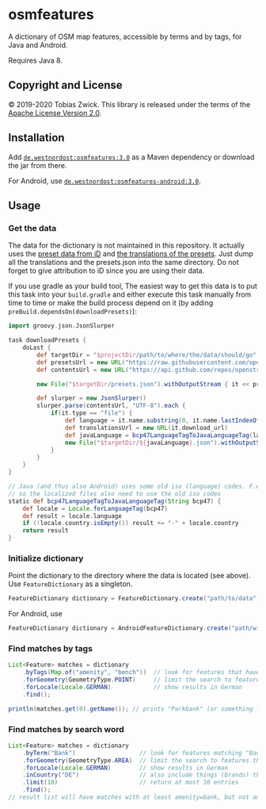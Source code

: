 # osmfeatures

A dictionary of OSM map features, accessible by terms and by tags, for Java and Android.

Requires Java 8.

## Copyright and License

© 2019-2020 Tobias Zwick. This library is released under the terms of the [Apache License Version 2.0](http://www.apache.org/licenses/LICENSE-2.0.txt).

## Installation

Add [`de.westnordost:osmfeatures:3.0`](https://maven-repository.com/artifact/de.westnordost/osmfeatures/3.0/) as a Maven dependency or download the jar from there.

For Android, use [`de.westnordost:osmfeatures-android:3.0`](https://maven-repository.com/artifact/de.westnordost/osmfeatures-android/3.0/).

## Usage

### Get the data

The data for the dictionary is not maintained in this repository.
It actually uses the [preset data from iD](https://github.com/openstreetmap/id-tagging-schema/blob/main/dist/presets.json) and [the translations of the presets](https://github.com/openstreetmap/id-tagging-schema/tree/main/dist/translations).
Just dump all the translations and the presets.json into the same directory.
Do not forget to give attribution to iD since you are using their data.

If you use gradle as your build tool, The easiest way to get this data is to put this task into your `build.gradle` and either execute this task manually from time to time or make the build process depend on it (by adding `preBuild.dependsOn(downloadPresets)`):

```groovy
import groovy.json.JsonSlurper

task downloadPresets {
    doLast {
        def targetDir = "$projectDir/path/to/where/the/data/should/go"
        def presetsUrl = new URL("https://raw.githubusercontent.com/openstreetmap/id-tagging-schema/main/dist/presets.json")
        def contentsUrl = new URL("https://api.github.com/repos/openstreetmap/id-tagging-schema/contents/dist/translations")

        new File("$targetDir/presets.json").withOutputStream { it << presetsUrl.openStream() }

        def slurper = new JsonSlurper()
        slurper.parse(contentsUrl, "UTF-8").each {
            if(it.type == "file") {
                def language = it.name.substring(0, it.name.lastIndexOf("."))
                def translationsUrl = new URL(it.download_url)
                def javaLanguage = bcp47LanguageTagToJavaLanguageTag(language)
                new File("$targetDir/${javaLanguage}.json").withOutputStream { it << translationsUrl.openStream() }
            }
        }
    }
}

// Java (and thus also Android) uses some old iso (language) codes. F.e. id -> in etc.
// so the localized files also need to use the old iso codes
static def bcp47LanguageTagToJavaLanguageTag(String bcp47) {
    def locale = Locale.forLanguageTag(bcp47)
    def result = locale.language
    if (!locale.country.isEmpty()) result += "-" + locale.country
    return result
}
```

### Initialize dictionary

Point the dictionary to the directory where the data is located (see above). Use `FeatureDictionary` as a singleton.
```java
FeatureDictionary dictionary = FeatureDictionary.create("path/to/data"));
```

For Android, use
```java
FeatureDictionary dictionary = AndroidFeatureDictionary.create("path/within/assets/folder/to/data"));
```

### Find matches by tags
```java
List<Feature> matches = dictionary
    .byTags(Map.of("amenity", "bench"))  // look for features that have the given tags
    .forGeometry(GeometryType.POINT)     // limit the search to features that may be points
    .forLocale(Locale.GERMAN)            // show results in German
    .find();

println(matches.get(0).getName()); // prints "Parkbank" (or something like this)
```

### Find matches by search word

```java
List<Feature> matches = dictionary
    .byTerm("Bank")                  // look for features matching "Bank"
    .forGeometry(GeometryType.AREA)  // limit the search to features that may be areas
    .forLocale(Locale.GERMAN)        // show results in German
    .inCountry("DE")                 // also include things (brands) that only exist in Germany
    .limit(10)                       // return at most 10 entries
    .find();
// result list will have matches with at least amenity=bank, but not amenity=bench because it is a point-feature
```
